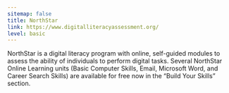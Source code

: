 ```yaml
---
sitemap: false
title: NorthStar
link: https://www.digitalliteracyassessment.org/
level: basic
---
```

NorthStar is a digital literacy program with online, self-guided modules to assess the ability of individuals to perform digital tasks. Several NorthStar Online Learning units (Basic Computer Skills, Email, Microsoft Word, and Career Search Skills) are available for free now in the “Build Your Skills” section.
